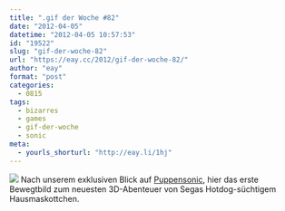 ```yaml
---
title: ".gif der Woche #82"
date: "2012-04-05"
datetime: "2012-04-05 10:57:53"
id: "19522"
slug: "gif-der-woche-82"
url: "https://eay.cc/2012/gif-der-woche-82/"
author: "eay"
format: "post"
categories:
  - 0815
tags:
  - bizarres
  - games
  - gif-der-woche
  - sonic
meta:
  - yourls_shorturl: "http://eay.li/1hj"
---
```


![](https://eay.cc/uploads/2012/sonic3d.gif) Nach unserem exklusiven Blick auf [Puppensonic](//eay.cc/2012/gif-der-woche-80/), hier das erste Bewegtbild zum neuesten 3D-Abenteuer von Segas Hotdog-süchtigem Hausmaskottchen.
